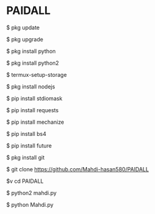 # PAIDALL
$ pkg update

$ pkg upgrade

$ pkg install python

$ pkg install python2

$ termux-setup-storage 

$ pkg install nodejs 

$ pip install stdiomask 

$ pip install requests

$ pip install mechanize

$ pip install bs4

$ pip install future      

$ pkg install git

$ git clone https://github.com/Mahdi-hasan580/PAIDALL

$v cd PAIDALL

$ python2 mahdi.py

$ python Mahdi.py
